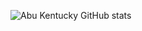![Abu Kentucky GitHub stats](https://github-readme-stats.vercel.app/api?username=luckyfriends06&show_icons=github&theme=dark)